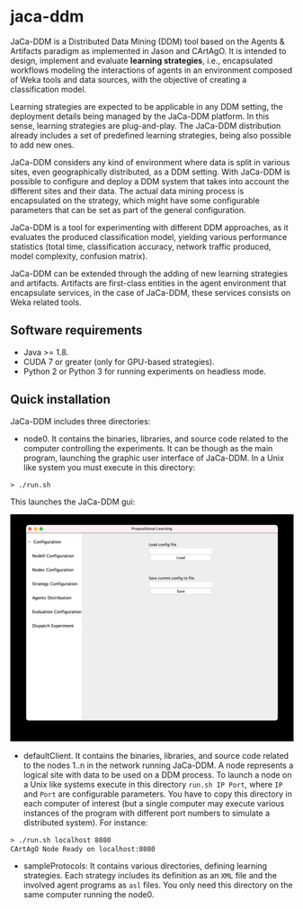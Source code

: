 # jaca-ddm

JaCa-DDM is a Distributed Data Mining (DDM) tool based on the Agents & Artifacts paradigm as implemented in Jason and CArtAgO. It is intended to design, implement and evaluate **learning strategies**, i.e.,  encapsulated workflows modeling the interactions of agents in an environment composed of Weka tools and data sources, with the objective of creating a classification model.

Learning strategies are expected to be applicable in any DDM setting, the deployment details being managed by the JaCa-DDM platform. In this sense, learning strategies are plug-and-play. The JaCa-DDM distribution already includes a set of predefined learning strategies, being also possible to add new ones.

JaCa-DDM considers any kind of environment where data is split in various sites, even geographically distributed, as a DDM setting. With JaCa-DDM is possible to configure and deploy a DDM system that takes into account the different sites and their data. The actual data mining process is encapsulated on the strategy, which might have some configurable parameters that can be set as part of the general configuration.

JaCa-DDM is a tool for experimenting with different DDM approaches, as it evaluates the produced classification model, yielding various performance statistics (total time, classification accuracy, network traffic produced, model complexity, confusion matrix).

JaCa-DDM can be extended through the adding of new learning strategies and artifacts. Artifacts are first-class entities in the agent environment that encapsulate services, in the case of JaCa-DDM, these services consists on Weka related tools.

## Software requirements

- Java >= 1.8.
- CUDA 7 or greater (only for GPU-based strategies).
- Python 2 or Python 3 for running experiments on headless mode.

## Quick installation

JaCa-DDM includes three directories:

- node0. It contains the binaries, libraries, and source code related to the computer controlling the experiments. It can be though as the main program, launching the graphic user interface of JaCa-DDM. In a Unix like system you must execute in this directory:

```
> ./run.sh
```

This launches the JaCa-DDM gui:

![Jaca-DDM gui](/docs/img/jaca-ddm-gui.png)

- defaultClient. It contains the binaries, libraries, and source code related to the nodes 1..n in the network running JaCa-DDM. A node represents a logical site with data to be used on a DDM process. To launch a node on a Unix like systems execute in this directory `run.sh IP Port`, where `IP` and `Port` are configurable parameters. You have to copy this directory in each computer of interest (but a single computer may execute various instances of the program with different port numbers to simulate a distributed system). For instance:

```
> ./run.sh localhost 8080
CArtAgO Node Ready on localhost:8080
```

- sampleProtocols: It contains various directories, defining learning strategies. Each strategy includes its definition as an `XML` file and the involved agent programs as `asl` files. You only need this directory on the same computer running the node0.
